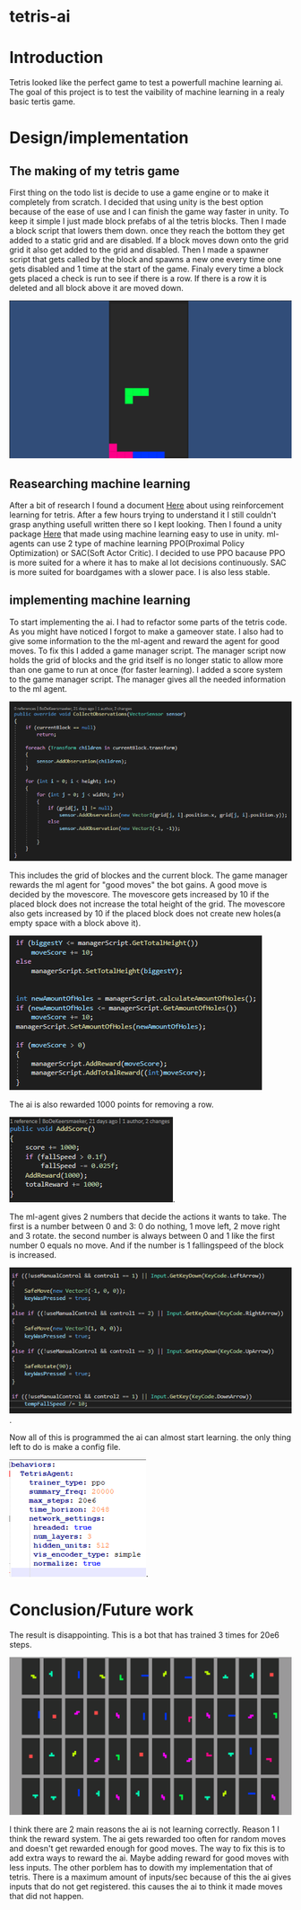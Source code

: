 # tetris-ai

# Introduction
Tetris looked like the perfect game to test a powerfull machine learning ai. The goal of this project is to test the vaibility of machine learning in a realy basic tertis game.

# Design/implementation
## The making of my tetris game
First thing on the todo list is decide to use a game engine or to make it completely from scratch. I decided that using unity is the best option because of the ease of use and I can finish the game way faster in unity. To keep it simple I just made block prefabs of al the tetris blocks. Then I made a block script that lowers them down. once they reach the bottom they get added to a static grid and are disabled. If a block moves down onto the grid grid it also get added to the grid and disabled. Then I made a spawner script that gets called by the block and spawns a new one every time one gets disabled and 1 time at the start of the game. Finaly every time a block gets placed a check is run to see if there is a row. If there is a row it is deleted and all block above it are moved down.

![](/Images/tetrisWorks.gif)  

## Reasearching machine learning
After a bit of research I found a document [Here](https://melax.github.io/tetris/tetris.html) about using reinforcement learning for tetris. After a few hours trying to understand it I still couldn't grasp anything usefull written there so I kept looking. Then I found a unity package [Here](https://github.com/Unity-Technologies/ml-agents) that made using machine learning easy to use in unity. ml-agents can use 2 type of machine learning PPO(Proximal Policy Optimization) or SAC(Soft Actor Critic). I decided to use PPO 
bacause PPO is more suited for a where it has to make al lot decisions continuously. SAC is more suited for boardgames with a slower pace. I is also less stable.

## implementing machine learning
To start implementing the ai. I had to refactor some parts of the tetris code. As you might have noticed I forgot to make a gameover state. I also had to give some information to the the ml-agent and reward the agent for good moves. To fix this I added a game manager script. The manager script now holds the grid of blocks and the grid itself is no longer static to allow more than one game to run at once (for faster learning). I added a score system to the game manager script. The manager gives all the needed information to the ml agent.

![](/Images/AIObservatiobs.png)  

This includes the grid of blockes and the current block. The game manager rewards the ml agent for "good moves" the bot gains. A good move is decided by the movescore. The movescore gets increased by 10 if the placed block does not increase the total height of the grid. The movescore also gets increased by 10 if the placed block does not create new holes(a empty space with a block above it).

![](/Images/blockReward.png) 

The ai is also rewarded 1000 points for removing a row.

![](/Images/AIrewardRow.png).

The ml-agent gives 2 numbers that decide the actions it wants to take. The first is a number between 0 and 3: 0 do nothing, 1 move left, 2 move right and 3 rotate. the second number is always between 0 and 1 like the first number 0 equals no move. And if the number is 1 fallingspeed of the block is increased.

![](/Images/agentMovement.png).

Now all of this is programmed the ai can almost start learning. the only thing left to do is make a config file.

![](/Images/config.png).



# Conclusion/Future work
The result is disappointing. This is a bot that has trained 3 times for 20e6 steps.

 ![Result](/Images/aiNotSmart.gif)
 
 I think there are 2 main reasons the ai is not learning correctly. Reason 1 I think the reward system. The ai gets rewarded too often for random moves and doesn't get rewarded enough for good moves. The way to fix this is to add extra ways to reward the ai. Maybe adding reward for good moves with less inputs. The other porblem has to dowith my implementation that of tetris. There is a maximum amount of inputs/sec because of this the ai gives inputs that do not get registered. this causes the ai to think it made moves that did not happen.
